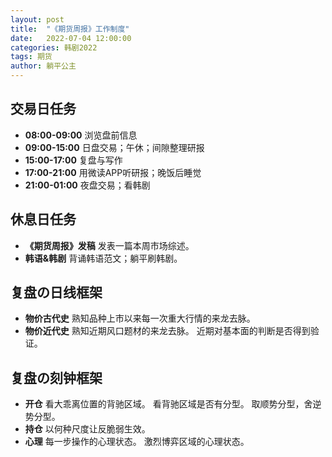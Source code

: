 ```yaml
---
layout: post
title:  "《期货周报》工作制度"
date:   2022-07-04 12:00:00
categories: 韩剧2022
tags: 期货
author: 躺平公主
---
```


## 交易日任务
* **08:00-09:00** 浏览盘前信息
* **09:00-15:00** 日盘交易；午休；间隙整理研报
* **15:00-17:00** 复盘与写作
* **17:00-21:00** 用微读APP听研报；晚饭后睡觉
* **21:00-01:00** 夜盘交易；看韩剧

## 休息日任务
* **《期货周报》发稿** 发表一篇本周市场综述。
* **韩语&韩剧** 背诵韩语范文；躺平刷韩剧。

## 复盘の日线框架
* **物价古代史**
熟知品种上市以来每一次重大行情的来龙去脉。
* **物价近代史**
熟知近期风口题材的来龙去脉。
近期对基本面的判断是否得到验证。

## 复盘の刻钟框架
* **开仓**
看大乖离位置的背驰区域。
看背驰区域是否有分型。 
取顺势分型，舍逆势分型。
* **持仓**
以何种尺度让反脆弱生效。
* **心理**
每一步操作的心理状态。
激烈博弈区域的心理状态。
